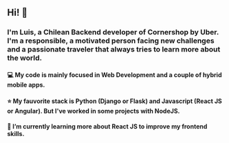 ## Hi! 👋

### I'm Luis, a Chilean Backend developer of Cornershop by Uber. I'm a responsible, a motivated person facing new challenges and a passionate traveler that always tries to learn more about the world.

#### 💻 My code is mainly focused in Web Development and a couple of hybrid mobile apps.
#### ⭐ My fauvorite stack is Python (Django or Flask) and Javascript (React JS or Angular). But I've worked in some projects with NodeJS.
#### 🌱 I’m currently learning more about React JS to improve my frontend skills.
